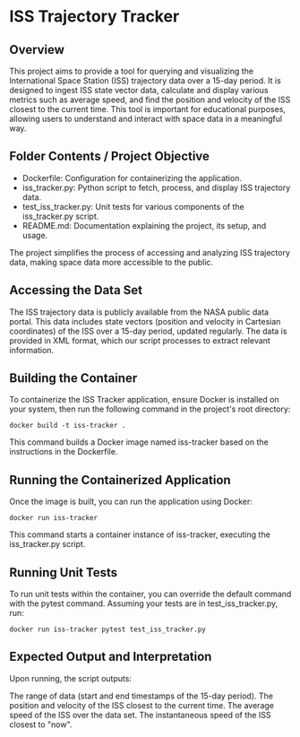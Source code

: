 # ISS Trajectory Tracker

## Overview

This project aims to provide a tool for querying and visualizing the International Space Station (ISS) trajectory data over a 15-day period. It is designed to ingest ISS state vector data, calculate and display various metrics such as average speed, and find the position and velocity of the ISS closest to the current time. This tool is important for educational purposes, allowing users to understand and interact with space data in a meaningful way.

## Folder Contents / Project Objective

- Dockerfile: Configuration for containerizing the application.
- iss_tracker.py: Python script to fetch, process, and display ISS trajectory data.
- test_iss_tracker.py: Unit tests for various components of the iss_tracker.py script.
- README.md: Documentation explaining the project, its setup, and usage.

The project simplifies the process of accessing and analyzing ISS trajectory data, making space data more accessible to the public.

## Accessing the Data Set
The ISS trajectory data is publicly available from the NASA public data portal. This data includes state vectors (position and velocity in Cartesian coordinates) of the ISS over a 15-day period, updated regularly. The data is provided in XML format, which our script processes to extract relevant information.

## Building the Container
To containerize the ISS Tracker application, ensure Docker is installed on your system, then run the following command in the project's root directory:

```
docker build -t iss-tracker .
```

This command builds a Docker image named iss-tracker based on the instructions in the Dockerfile.

## Running the Containerized Application
Once the image is built, you can run the application using Docker:

```
docker run iss-tracker
```

This command starts a container instance of iss-tracker, executing the iss_tracker.py script.

## Running Unit Tests
To run unit tests within the container, you can override the default command with the pytest command. Assuming your tests are in test_iss_tracker.py, run:

```
docker run iss-tracker pytest test_iss_tracker.py
```

## Expected Output and Interpretation
Upon running, the script outputs:

The range of data (start and end timestamps of the 15-day period).
The position and velocity of the ISS closest to the current time.
The average speed of the ISS over the data set.
The instantaneous speed of the ISS closest to "now".
